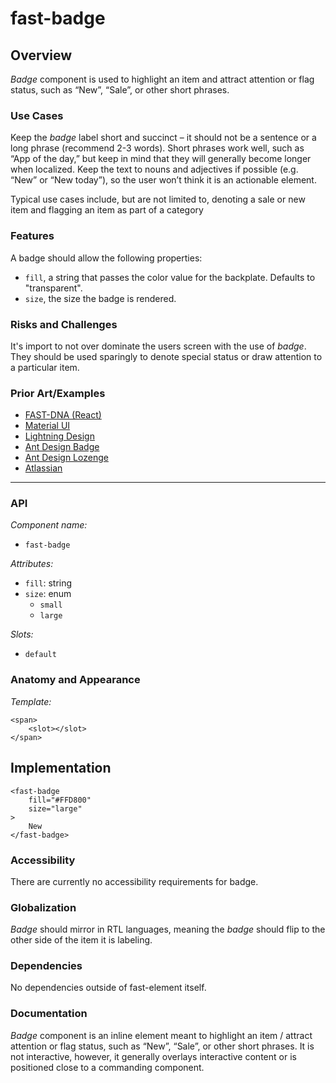 # fast-badge

## Overview

*Badge* component is used to highlight an item and attract attention or flag status, such as “New”, “Sale”, or other short phrases.

### Use Cases
Keep the *badge* label short and succinct &ndash; it should not be a sentence or a long phrase (recommend 2-3 words). Short phrases work well, such as “App of the day,” but keep in mind that they will generally become longer when localized. Keep the text to nouns and adjectives if possible (e.g. “New” or “New today”), so the user won’t think it is an actionable element.

Typical use cases include, but are not limited to, denoting a sale or new item and flagging an item as part of a category
  
### Features

A badge should allow the following properties:
- `fill`, a string that passes the color value for the backplate. Defaults to "transparent".
- `size`, the size the badge is rendered.

### Risks and Challenges

It's import to not over dominate the users screen with the use of *badge*. They should be used sparingly to denote special status or draw attention to a particular item.

### Prior Art/Examples
- [FAST-DNA (React)](https://explore.fast.design/components/badge)
- [Material UI](https://material-ui.com/components/badges/)
- [Lightning Design](https://www.lightningdesignsystem.com/components/badges/)
- [Ant Design Badge](https://ant.design/components/badge/)
- [Ant Design Lozenge](https://atlaskit.atlassian.com/packages/core/lozenge)
- [Atlassian](https://atlaskit.atlassian.com/packages/core/badge)

---

### API

*Component name:*
- `fast-badge`

*Attributes:*
- `fill`: string
- `size`: enum
    - `small`
    - `large`

*Slots:*
- `default`

### Anatomy and Appearance

*Template:*
```
<span>
    <slot></slot>
</span>
```

## Implementation

```
<fast-badge
    fill="#FFD800"
    size="large"
>
    New
</fast-badge>
```

### Accessibility

There are currently no accessibility requirements for badge.

### Globalization

*Badge* should mirror in RTL languages, meaning the *badge* should flip to the other side of the item it is labeling.

### Dependencies

No dependencies outside of fast-element itself.

### Documentation

*Badge* component is an inline element meant to highlight an item / attract attention or flag status, such as “New”, “Sale”, or other short phrases. It is not interactive, however, it generally overlays interactive content or is positioned close to a commanding component.
